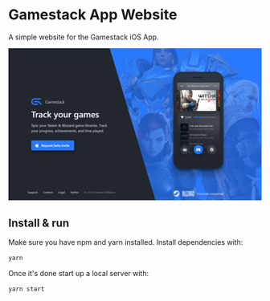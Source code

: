 # Gamestack App Website

A simple website for the Gamestack iOS App.

![Site preview](/public/site-preview.png)

## Install & run

Make sure you have npm and yarn installed. Install dependencies with:

```bash
yarn
```

Once it's done start up a local server with:

```bash
yarn start
```
